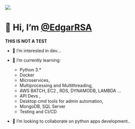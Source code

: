 ![.](./src/1.jpg)

# 👋 Hi, I’m [@EdgarRSA](linkedin.com/in/edgarrosalesrsa)

**THIS IS NOT A TEST**

- 👀 I’m interested in dev...

- 🌱 I’m currently learning:

  - Python 3.*
  - Docker
  - Microservices,
  - Multiprocessing and Multithreading,
  - AWS BATCH, EC2 , RDS, DYNAMODB, LAMBDA ...
  - API Devs ,
  - Desktop cmd tools for admin automation,
  - MongoDB, SQL Server
  - Testing and CI/CD

- 💞️ I’m looking to collaborate on python apps development..
